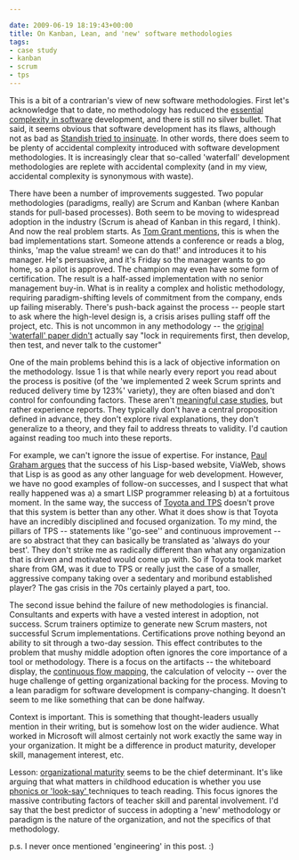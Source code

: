 ```yaml
---

date: 2009-06-19 18:19:43+00:00
title: On Kanban, Lean, and 'new' software methodologies
tags:
- case study
- kanban
- scrum
- tps
---
```


This is a bit of a contrarian's view of new software methodologies. First let's acknowledge that to date, no methodology has reduced the [essential complexity in software](http://en.wikipedia.org/wiki/No_Silver_Bullet) development, and there is still no silver bullet. That said, it seems obvious that software development has its flaws, although not as bad as [Standish tried to insinuate](http://catenary.wordpress.com/.../standish-the-chaos-report-and-science/). In other words, there does seem to be plenty of accidental complexity introduced with software development methodologies. It is increasingly clear that so-called 'waterfall' development methodologies are replete with accidental complexity (and in my view, accidental complexity is synonymous with waste).

There have been a number of improvements suggested. Two popular methodologies (paradigms, really) are Scrum and Kanban (where Kanban stands for pull-based processes). Both seem to be moving to widespread adoption in the industry (Scrum is ahead of Kanban in this regard, I think). And now the real problem starts. As [Tom Grant mentions](http://theagileexecutive.com/2009/06/18/the-agile-regime-change-guest-post-by-tom-grant/), this is when the bad implementations start. Someone attends a conference or reads a blog, thinks, 'map the value stream! we can do that!' and introduces it to his manager. He's persuasive, and it's Friday so the manager wants to go home, so a pilot is approved. The champion may even have some form of certification. The result is a half-assed implementation with no senior management buy-in. What is in reality a complex and holistic methodology, requiring paradigm-shifting levels of commitment from the company, ends up failing miserably. There's push-back against the process -- people start to ask where the high-level design is, a crisis arises pulling staff off the project, etc. This is not uncommon in any methodology -- the [original 'waterfall' paper didn't](http://web.archive.org/web/20080208120728/http://www.fromthetrench.com/2007/01/02/the-case-for-waterfall-development/) actually say "lock in requirements first, then develop, then test, and never talk to the customer"

One of the main problems behind this is a lack of objective information on the methodology. Issue 1 is that while nearly every report you read about the process is positive (of the 'we implemented 2 week Scrum sprints and reduced delivery time by 123%' variety), they are often biased and don't control for confounding factors. These aren't [meaningful case studies](http://littlecomputerscientist.wordpress.com/2009/06/18/notes-on-case-study-research-design-and-methods/), but rather experience reports. They typically don't have a central proposition defined in advance, they don't explore rival explanations, they don't generalize to a theory, and they fail to address threats to validity. I'd caution against reading too much into these reports.

For example, we can't ignore the issue of expertise. For instance, [Paul Graham argues](http://www.paulgraham.com/lwba.html) that the success of his Lisp-based website, ViaWeb, shows that Lisp is as good as any other language for web development. However, we have no good examples of follow-on successes, and I suspect that what really happened was a) a smart LISP programmer releasing b) at a fortuitous moment. In the same way, the success of [Toyota and TPS](http://en.wikipedia.org/wiki/Toyota_Production_System) doesn't prove that this system is better than any other. What it does show is that Toyota have an incredibly disciplined and focused organization. To my mind, the pillars of TPS -- statements like ''go-see'' and continuous improvement -- are so abstract that they can basically be translated as 'always do your best'. They don't strike me as radically different than what any organization that is driven and motivated would come up with. So if Toyota took market share from GM, was it due to TPS or really just the case of a smaller, aggressive company taking over a sedentary and moribund established player? The gas crisis in the 70s certainly played a part, too.

The second issue behind the failure of new methodologies is financial. Consultants and experts with have a vested interest in adoption, not success. Scrum trainers optimize to generate new Scrum masters, not successful Scrum implementations. Certifications prove nothing beyond an ability to sit through a two-day session. This effect contributes to the problem that mushy middle adoption often ignores the core importance of a tool or methodology. There is a focus on the artifacts -- the whiteboard display, the [continuous flow mapping](http://www.agilemanagement.net/Articles/Weblog/NiceExamplesofCumulativeF.html), the calculation of velocity -- over the huge challenge of getting organizational backing for the process. Moving to a lean paradigm for software development is company-changing. It doesn't seem to me like something that can be done halfway.

Context is important. This is something that thought-leaders usually mention in their writing, but is somehow lost on the wider audience. What worked in Microsoft will almost certainly not work exactly the same way in your organization. It might be a difference in product maturity, developer skill, management interest, etc.

Lesson: [organizational maturity](http://www.agilemanagement.net/Articles/Papers/CMMIandAgileWhynotembrace.html) seems to be the chief determinant. It's like arguing that what matters in childhood education is whether you use [phonics or 'look-say' ](http://en.wikipedia.org/wiki/Phonics#History_and_controversy)techniques to teach reading. This focus ignores the massive contributing factors of teacher skill and parental involvement. I'd say that the best predictor of success in adopting a 'new' methodology or  paradigm is the nature of the organization, and not the specifics of that methodology.

p.s. I never once mentioned 'engineering' in this post. :)
